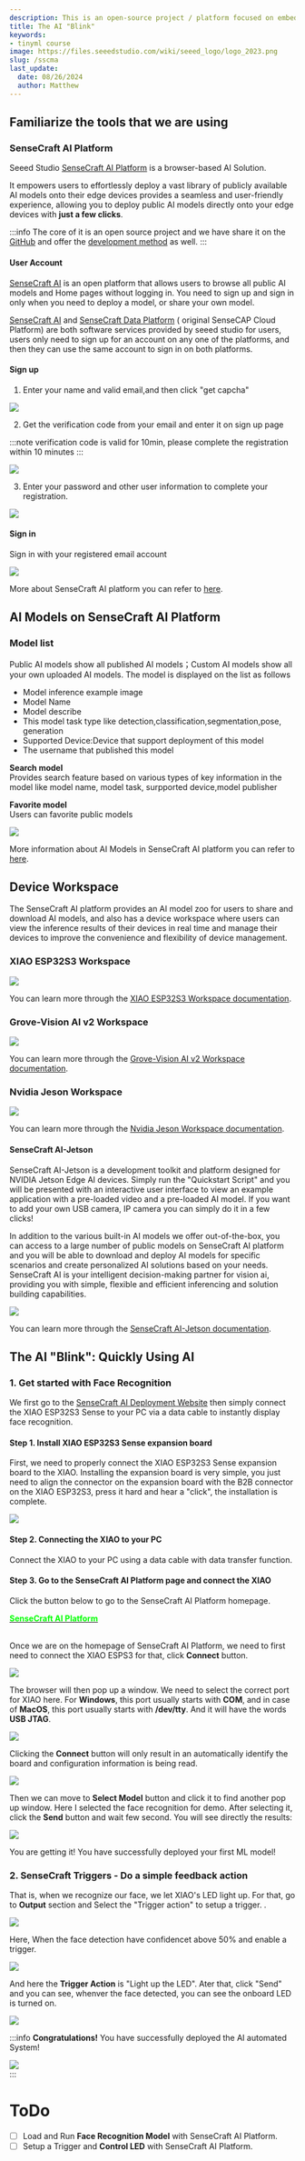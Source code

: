 ```yaml
---
description: This is an open-source project / platform focused on embedded AI.
title: The AI "Blink"
keywords:
- tinyml course
image: https://files.seeedstudio.com/wiki/seeed_logo/logo_2023.png
slug: /sscma
last_update:
  date: 08/26/2024
  author: Matthew
---
```


## Familiarize the tools that we are using

### SenseCraft AI Platform

Seeed Studio [SenseCraft AI Platform](https://sensecraft.seeed.cc/ai/#/model) is a browser-based AI Solution.

It empowers users to effortlessly deploy a vast library of publicly available AI models onto their edge devices provides a seamless and user-friendly experience, allowing you to deploy public AI models directly onto your edge devices with **just a few clicks**.

:::info
The core of it is an open source project and we have share it on the [GitHub](https://github.com/Seeed-Studio/ModelAssistant) and offer the [development method](/ModelAssistant_Introduce_Overview) as well.
:::

#### User Account

[SenseCraft AI](https://sensecraft.seeed.cc/ai/#/model) is an open platform that allows users to browse all public AI models and Home pages without logging in. You need to sign up and sign in only when you need to deploy a model, or share your own model.

[SenseCraft AI](https://sensecraft.seeed.cc/ai/#/model) and [SenseCraft Data Platform](https://sensecap.seeed.cc/portal/#/login) ( original SenseCAP Cloud Platform) are both software services provided by seeed studio for users, users only need to sign up for an account on any one of the platforms, and then they can use the same account to sign in on both platforms.

#### Sign up

1. Enter your name and valid email,and then click "get capcha"<br />


![](https://files.seeedstudio.com/wiki/SenseCraft_AI/img/1.png)

2. Get the verification code from your email and enter it on sign up page

:::note
verification code is valid for 10min, please complete the registration within 10 minutes
:::

![](https://files.seeedstudio.com/wiki/SenseCraft_AI/img/2.png)

3. Enter your password and other user information to complete your registration. <br />

![](https://files.seeedstudio.com/wiki/SenseCraft_AI/img/3.png)

#### Sign in

Sign in with your registered email account

![](https://files.seeedstudio.com/wiki/SenseCraft_AI/img/4.png)

More about SenseCraft AI platform you can refer to [here](https://wiki.seeedstudio.com/sensecraft_ai_main/).

## AI Models on SenseCraft AI Platform

### Model list

Public AI models show all published AI models；Custom AI models show all your own uploaded AI models.  The model is displayed on the list as follows

- Model inference example image
- Model Name
- Model describe
- This model task type like detection,classification,segmentation,pose, generation
- Supported Device:Device that support deployment of this model
- The username that published this model

**Search model**<br/>
Provides search feature based on various types of key information in the model like model name, model task, surpported device,model publisher

**Favorite model**<br/>
Users can favorite public models

![](https://files.seeedstudio.com/wiki/SenseCraft_AI/img/7.png)

More information about AI Models in SenseCraft AI platform you can refer to [here](https://wiki.seeedstudio.com/sensecraft_ai_overview/#pretrained-models).

## Device Workspace

The SenseCraft AI platform provides an AI model zoo for users to share and download AI models, and also has a device workspace where users can view the inference results of their devices in real time and manage their devices to improve the convenience and flexibility of device management.

### XIAO ESP32S3 Workspace

![](https://files.seeedstudio.com/wiki/SenseCraft_AI/img/image4.png)

You can learn more through the [XIAO ESP32S3 Workspace documentation](https://wiki.seeedstudio.com/XIAO_ESP32S3_Workspace/).

### Grove-Vision AI v2 Workspace

![](https://files.seeedstudio.com/wiki/SenseCraft_AI/img/image10.png)

You can learn more through the [Grove-Vision AI v2 Workspace documentation](https://wiki.seeedstudio.com/Grove_Vision_AI_v2_Workspace/).

### Nvidia Jeson Workspace

![](https://files.seeedstudio.com/wiki/SenseCraft_AI/img/35.png)

You can learn more through the [Nvidia Jeson Workspace documentation](https://wiki.seeedstudio.com/Nvidia_Jeson_Workspace/).

#### SenseCraft AI-Jetson

SenseCraft AI-Jetson is a development toolkit and platform designed for NVIDIA Jetson Edge AI devices. Simply run the "Quickstart Script" and you will be presented with an interactive user interface to view an example application with a pre-loaded video and a pre-loaded AI model. If you want to add your own USB camera, IP camera you can simply do it in a few clicks! 

In addition to the various built-in AI models we offer out-of-the-box,  you can access to a large number of public models on SenseCraft AI platform and you will be able to download and deploy AI models for specific scenarios and create personalized AI solutions based on your needs. SenseCraft AI is your intelligent decision-making partner for vision ai, providing you with simple, flexible and efficient inferencing and solution building capabilities.

![](https://files.seeedstudio.com/wiki/SenseCraft_AI/img/video.gif)


You can learn more through the [SenseCraft AI-Jetson documentation](https://wiki.seeedstudio.com/SenseCraft_AI_Jetson/).

## The AI "Blink": Quickly Using AI

### 1. Get started with Face Recognition

We first go to the [SenseCraft AI Deployment Website](https://sensecraft.seeed.cc/ai/#/device/local?time=1724577953974) then simply connect the XIAO ESP32S3 Sense to your PC via a data cable to instantly display face recognition.

#### Step 1. Install XIAO ESP32S3 Sense expansion board

First, we need to properly connect the XIAO ESP32S3 Sense expansion board to the XIAO. Installing the expansion board is very simple, you just need to align the connector on the expansion board with the B2B connector on the XIAO ESP32S3, press it hard and hear a "click", the installation is complete.

<div style={{textAlign:'center'}}><img src="https://files.seeedstudio.com/wiki/SeeedStudio-XIAO-ESP32S3/img/61.gif" style={{width:500, height:'auto'}}/></div>


#### Step 2. Connecting the XIAO to your PC

Connect the XIAO to your PC using a data cable with data transfer function.

#### Step 3. Go to the SenseCraft AI Platform page and connect the XIAO

Click the button below to go to the SenseCraft AI Platform homepage.

<div class="get_one_now_container" style={{textAlign: 'center'}}>
	<a class="get_one_now_item" href="https://sensecraft.seeed.cc/ai/#/device/local?time=1724577953974">
	<strong><span><font color={'FFFFFF'} size={"2"}>SenseCraft AI Platform</font></span></strong></a>
</div><br />

Once we are on the homepage of SenseCraft AI Platform, we need to first need to connect the XIAO ESPS3 for that, click **Connect** button.

<div style={{textAlign:'center'}}><img src="https://files.seeedstudio.com/wiki/tinyml-topic/fab24/sensecraftai3.png" style={{width:800, height:'auto'}}/></div>

The browser will then pop up a window. We need to select the correct port for XIAO here. For **Windows**, this port usually starts with **COM**, and in case of **MacOS**, this port usually starts with **/dev/tty**. And it will have the words **USB JTAG**.

<div style={{textAlign:'center'}}><img src="https://files.seeedstudio.com/wiki/tinyml-topic/fab24/sensecraftai4.png" style={{width:800, height:'auto'}}/></div>

Clicking the **Connect** button will only result in an automatically identify the board and configuration information is being read.

<div style={{textAlign:'center'}}><img src="https://files.seeedstudio.com/wiki/tinyml-topic/fab24/sensecraftai5.png" style={{width:800, height:'auto'}}/></div>

Then we can move to **Select Model** button and click it to find another pop up window. Here I selected the face recognition for demo. After selecting it, click the **Send** button and wait few second. You will see directly the results:

<div style={{textAlign:'center'}}><img src="https://files.seeedstudio.com/wiki/tinyml-topic/fab24/sensecraftai6.gif" style={{width:500, height:'auto'}}/></div>

You are getting it! You have successfully deployed your first ML model!

### 2. SenseCraft Triggers - Do a simple feedback action

That is, when we recognize our face, we let XIAO's LED light up. For that, go to **Output** section and Select the "Trigger action" to setup a trigger. . 

<div style={{textAlign:'center'}}><img src="https://files.seeedstudio.com/wiki/tinyml-topic/fab24/sensecraftai7.png" style={{width:800, height:'auto'}}/></div>

Here, When the face detection have confidencet above 50% and enable a trigger.  

<div style={{textAlign:'center'}}><img src="https://files.seeedstudio.com/wiki/tinyml-topic/fab24/sensecraftai8.png" style={{width:800, height:'auto'}}/></div>

And here the **Trigger Action** is "Light up the LED".  Ater that, click "Send" and you can see, whenver the face detected, you can see the onboard LED is turned on. 

<div style={{textAlign:'center'}}><img src="https://files.seeedstudio.com/wiki/tinyml-topic/fab24/sensecraftai9.png" style={{width:800, height:'auto'}}/></div>

:::info
**Congratulations!** You have successfully deployed the AI automated System!
<div style={{textAlign:'center'}}><img src="https://files.seeedstudio.com/wiki/tinyml-topic/fab24/sensecraftai10.png" style={{width:800, height:'auto'}}/></div>
:::

<!-- ### 2. Key Word Spotting(KWS) to control XIAO onboard LED. 

#### Demo

<iframe width="560" height="315" src="https://www.youtube.com/embed/oa0BGRXnb8w" title="YouTube video player" frameborder="0" allow="accelerometer; autoplay; clipboard-write; encrypted-media; gyroscope; picture-in-picture; web-share" allowfullscreen></iframe>


### How it's works!

<div style={{textAlign:'center'}}><img src="https://raw.githubusercontent.com/salmanfarisvp/TinyML/main/XIAO-esp32-S3-Sense/KeyWordSpotting(KWS)/src/img/KWS_Diagram.png" style={{width:1000, height:'auto'}}/></div> 



**Step 2.1. Download all necessary files**

Download the three binary files below.

<div class="table-center">
	<table align="center">
		<tr>
			<td>bootloader.bin</td>
			<td><a href="https://github.com/salmanfarisvp/TinyML/raw/main/XIAO-esp32-S3-Sense/KeyWordSpotting(KWS)/src/bin/xiao_esp32_yes_no.ino.bootloader.bin"target="_blank"><b>Download</b></a></td>
		</tr>
		<tr>
			<td>partition-table.bin</td>
			<td><a href="https://github.com/salmanfarisvp/TinyML/raw/main/XIAO-esp32-S3-Sense/KeyWordSpotting(KWS)/src/bin/xiao_esp32_yes_no.ino.partitions.bin" target="_blank"><b>Download</b></a></td>
		</tr>
    <tr>
      <td>XIAO_ESP32S3_Speech_Recognition.bin</td>
      <td><a href="https://github.com/salmanfarisvp/TinyML/raw/main/XIAO-esp32-S3-Sense/KeyWordSpotting(KWS)/src/bin/xiao_esp32_yes_no.ino.bin" target="_blank"><b>Download</b></a></td>
    </tr>
	</table>
</div>

**Step 2. Flash all files to XIAO**

Please click the button below to come to SenseCraft AI Platform Flash Tools page.

<div class="get_one_now_container" style={{textAlign: 'center'}}>
	<a class="get_one_now_item" href="https://seeed-studio.github.io/SenseCraft-Web-Toolkit/#/dashboard/workplace">
	<strong><span><font color={'FFFFFF'} size={"4"}>Go to SenseCraft AI Platform</font></span></strong></a>
</div><br />

Once you are on the web page, please click on the **Connect** button from **Deployment** and then select the port number of your XIAO. Again, it should be clearly labeled **USB JTAG**.

* **Step 2.1** Select Deployment 
* **Step 2.2** Select Deploy
* **Step 2.3** Click **Connect**

<div style={{textAlign:'center'}}><img src="https://github.com/salmanfarisvp/TinyML/blob/main/EdgeLab/src/img/edgeLab01.png?raw=true" style={{width:1000, height:'auto'}}/></div> 

* **Step 2.4** Select the XIAO - it should be clearly labeled **USB JTAG**.
* **Step 2.5** Finaly Click Connect.

<div style={{textAlign:'center'}}><img src="https://github.com/salmanfarisvp/TinyML/blob/main/EdgeLab/src/img/edgeLab2.png?raw=true" style={{width:1000, height:'auto'}}/></div> 

Once the connection is correct, we can select the file to upload. Then please follow the format below, filling in the flash address and selecting the correct file in turn.


<div style={{textAlign:'center'}}><img src="https://github.com/salmanfarisvp/TinyML/blob/main/EdgeLab/src/img/edgeLab3.png?raw=true" style={{width:1000, height:'auto'}}/></div> 

<div class="table-center">
	<table align="center">
		<tr>
			<td>1</td>
			<td>0x0000</td>
			<td>bootloader.bin</td>
		</tr>
		<tr>
			<td>2</td>
			<td>0x8000</td>
			<td>partition-table.bin</td>
		</tr>
    <tr>
	  <td>3</td>
      <td>0x10000</td>
      <td>XIAO_ESP32S3_Speech_Recognition.bin</td>
    </tr>
	</table>
</div>

Then click **Burn**, watch the progress bar for all the files and make sure each file is flashed successfully before you leave.

**Step 3.** Reboot to watch the effect

Once all the files have been uploaded successfully, you can press the reset button to allow the program to start executing. The effect of this sample program is that when the microphone of the XIAO ESP32S3 Sense detects the Hello command that you utter, the built-in LED orange light will illuminate. When the Stop command you say is monitored, the orange light goes off.

 -->
<!-- 
### 3. More Custom Prebuild Models

:::tip
In addition to the face models prepared in advance, we are also supporting more models for XIAO ESP32S3, so stay tuned!
:::

SenseCraft comes with various inbuilt models, you can try few other models and experiment. 

- Face Detection

  Preview:

  <div style={{textAlign:'center'}}><img src="https://files.seeedstudio.com/wiki/tinyml-topic/face_detection.png" style={{width:600, height:'auto'}}/></div>

- Digital Meter Water

  Preview:

  <div style={{textAlign:'center'}}><img src="https://files.seeedstudio.com/wiki/tinyml-topic/digital_meter_number_detection.png" style={{width:600, height:'auto'}}/></div>

- yolov5 Meter Water

  Preview:

  <div style={{textAlign:'center'}}><img src="https://files.seeedstudio.com/wiki/tinyml-topic/water_meter_number_detection.png" style={{width:600, height:'auto'}}/></div>

#### Models Usage

If you want to use a custom model, follow the instructions below

**Step 1. Select the Models listed on "Ready to use AI models"**

<div style={{textAlign:'center'}}><img src="https://raw.githubusercontent.com/salmanfarisvp/TinyML/main/EdgeLab/src/img/Edgelab2.0/EL_Custom_models.png" style={{width:800, height:'auto'}}/></div>

Here I selected the water meter reading demo. After selecting it, click the **Send** button and wait few second.

<div style={{textAlign:'center'}}><img src="https://raw.githubusercontent.com/salmanfarisvp/TinyML/main/EdgeLab/src/img/Edgelab2.0/EL_Select_model_loading.png
" style={{width:800, height:'auto'}}/></div>

Finally, we come to the Preview section, click once on **Stop** in the upper right corner, and then click **Invoke**, if everything runs smoothly, you can see the real-time screen effect. 

<div style={{textAlign:'center'}}><img src="https://files.seeedstudio.com/wiki/tinyml-topic/10.gif" style={{width:800, height:'auto'}}/></div> 

<hr></hr> -->

# ToDo
- [ ] Load and Run **Face Recognition Model** with SenseCraft AI Platform. 
- [ ] Setup a Trigger and **Control LED** with SenseCraft AI Platform. 

<!-- :::tip
If you also want to experience this water meter that generates readings automatically, you can download the zip package by clicking **[here](https://files.seeedstudio.com/wiki/tinyml-topic/clock-master.zip)**, unzip it and then double click to open the html file in the root directory.
::: -->

